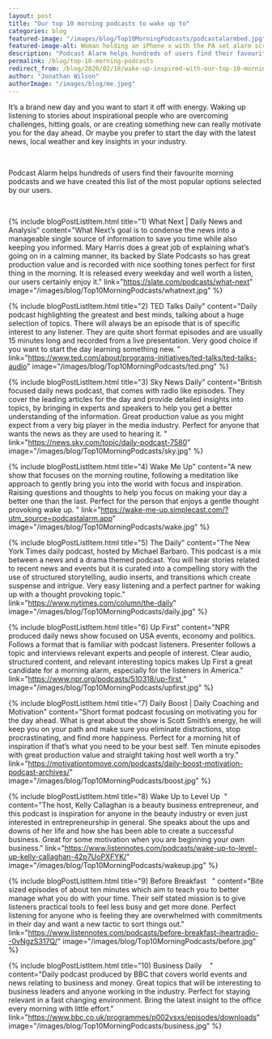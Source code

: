 ```yaml
---
layout: post
title: "Our top 10 morning podcasts to wake up to"
categories: blog
featured-image: "/images/blog/Top10MorningPodcasts/podcastalarmbed.jpg"
featured-image-alt: Woman holding an iPhone x with the PA set alarm screen visible
description: "Podcast Alarm helps hundreds of users find their favourite morning podcasts and we have created this list of the most popular options selected by our users."
permalink: /blog/top-10-morning-podcasts
redirect_from: /blog/2020/02/18/wake-up-inspired-with-our-top-10-morning-podcasts.html
author: "Jonathan Wilson"
authorImage: "/images/blog/me.jpeg"
---
```


<p>It’s a brand new day and you want to start it off with energy. Waking up listening to stories about inspirational people who are overcoming challenges, hitting goals, or are creating something new can really motivate you for the day ahead. Or maybe you prefer to start the day with the latest news, local weather and key insights in your industry.</p> 

<p>Podcast Alarm helps hundreds of users find their favourite morning podcasts and we have created this list of the most popular options selected by our users.</p>  

{% include blogPostListItem.html
  title="1) What Next | Daily News and Analysis"
  content="What Next’s goal is to condense the news into a manageable single source of information to save you time while also keeping you informed. Mary Harris does a great job of explaining what’s going on in a calming manner, its backed by Slate Podcasts so has great production value and is recorded with nice soothing tones perfect for first thing in the morning. It is released every weekday and well worth a listen, our users certainly enjoy it."
  link="https://slate.com/podcasts/what-next"
  image="/images/blog/Top10MorningPodcasts/whatnext.jpg"
%}

{% include blogPostListItem.html
  title="2) TED Talks Daily"
  content="Daily podcast highlighting the greatest and best minds, talking about a huge selection of topics. There will always be an episode that is of specific interest to any listener. They are quite short format episodes and are usually 15 minutes long and recorded from a live presentation. Very good choice if you want to start the day learning something new. "
  link="https://www.ted.com/about/programs-initiatives/ted-talks/ted-talks-audio"
  image="/images/blog/Top10MorningPodcasts/ted.png"
%}

{% include blogPostListItem.html
  title="3) Sky News Daily"
  content="British focused daily news podcast, that comes with radio like episodes. They cover the leading articles for the day and provide detailed insights into topics, by bringing in experts and speakers to help you get a better understanding of the information. Great production value as you might expect from a very big player in the media industry. Perfect for anyone that wants the news as they are used to hearing it. "
  link="https://news.sky.com/topic/daily-podcast-7580"
  image="/images/blog/Top10MorningPodcasts/sky.jpg"
%}

{% include blogPostListItem.html
  title="4) Wake Me Up"
  content="A new show that focuses on the morning routine, following a meditation like approach to gently bring you into the world with focus and inspiration. Raising questions and thoughts to help you focus on making your day a better one than the last. Perfect for the person that enjoys a gentle thought provoking wake up. "
  link="https://wake-me-up.simplecast.com/?utm_source=podcastalarm.app"
  image="/images/blog/Top10MorningPodcasts/wake.jpg"
%}

{% include blogPostListItem.html
  title="5) The Daily"
  content="The New York Times daily podcast, hosted by Michael Barbaro. This podcast is a mix between a news and a drama themed podcast. You will hear stories related to recent news and events but it is curated into a compelling story with the use of structured storytelling, audio inserts, and transitions which create suspense and intrigue. Very easy listening and a perfect partner for waking up with a thought provoking topic."
  link="https://www.nytimes.com/column/the-daily"
  image="/images/blog/Top10MorningPodcasts/daily.jpg"
%}

{% include blogPostListItem.html
  title="6) Up First"
  content="NPR produced daily news show focused on USA events, economy and politics. Follows a format that is familiar with podcast listeners. Presenter follows a topic and interviews relevant experts and people of interest. Clear audio, structured content, and relevant interesting topics makes Up First a great candidate for a morning alarm, especially for the listeners in America."
  link="https://www.npr.org/podcasts/510318/up-first "
  image="/images/blog/Top10MorningPodcasts/upfirst.jpg"
%}

{% include blogPostListItem.html
  title="7) Daily Boost | Daily Coaching and Motivation"
  content="Short format podcast focusing on motivating you for the day ahead. What is great about the show is Scott Smith’s energy, he will keep you on your path and make sure you eliminate distractions, stop procrastinating, and find more happiness. Perfect for a morning hit of inspiration if that’s what you need to be your best self. Ten minute episodes with great production value and straight taking host well worth a try."
  link="https://motivationtomove.com/podcasts/daily-boost-motivation-podcast-archives/"
  image="/images/blog/Top10MorningPodcasts/boost.jpg"
%}

{% include blogPostListItem.html
  title="8) Wake Up to Level Up  "
  content="The host, Kelly Callaghan is a beauty business entrepreneur, and this podcast is inspiration for anyone in the beauty industry or even just interested in entrepreneurship in general. She speaks about the ups and downs of her life and how she has been able to create a successful business. Great for some motivation when you are beginning your own business."
  link="https://www.listennotes.com/podcasts/wake-up-to-level-up-kelly-callaghan-42p7UoPXFYK/"
  image="/images/blog/Top10MorningPodcasts/wakeup.jpg"
%}

{% include blogPostListItem.html
  title="9) Before Breakfast   "
  content="Bite sized episodes of about ten minutes which aim to teach you to better manage what you do with your time. Their self stated mission is to give listeners practical tools to feel less busy and get more done. Perfect listening for anyone who is feeling they are overwhelmed with commitments in their day and want a new tactic to sort things out."
  link="https://www.listennotes.com/podcasts/before-breakfast-iheartradio--0vNgzS317Q/"
  image="/images/blog/Top10MorningPodcasts/before.jpg"
%}

{% include blogPostListItem.html
  title="10) Business Daily    "
  content="Daily podcast produced by BBC that covers world events and news relating to business and money. Great topics that will be interesting to business leaders and anyone working in the industry. Perfect for staying relevant in a fast changing environment. Bring the latest insight to the office every morning with little effort."
  link="https://www.bbc.co.uk/programmes/p002vsxs/episodes/downloads"
  image="/images/blog/Top10MorningPodcasts/business.jpg"
%}
